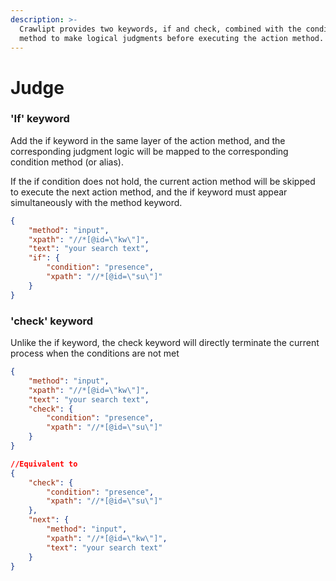 ```yaml
---
description: >-
  Crawlipt provides two keywords, if and check, combined with the condition
  method to make logical judgments before executing the action method.
---
```


# Judge

### 'If' keyword

Add the if keyword in the same layer of the action method, and the corresponding judgment logic will be mapped to the corresponding condition method (or alias).

If the if condition does not hold, the current action method will be skipped to execute the next action method, and the if keyword must appear simultaneously with the method keyword.

```json
{
    "method": "input",
    "xpath": "//*[@id=\"kw\"]",
    "text": "your search text",
    "if": {
        "condition": "presence",
        "xpath": "//*[@id=\"su\"]"
    }
}
```

### 'check' keyword

Unlike the if keyword, the check keyword will directly terminate the current process when the conditions are not met

```json
{
    "method": "input",
    "xpath": "//*[@id=\"kw\"]",
    "text": "your search text",
    "check": {
        "condition": "presence",
        "xpath": "//*[@id=\"su\"]"
    }
}

//Equivalent to
{
	"check": {
		"condition": "presence",
		"xpath": "//*[@id=\"su\"]"
	},
	"next": {
		"method": "input",
		"xpath": "//*[@id=\"kw\"]",
		"text": "your search text"
	}
}
```
